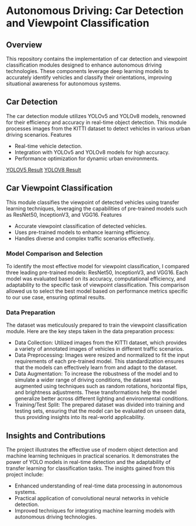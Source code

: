 
# Autonomous Driving: Car Detection and Viewpoint Classification 

## Overview

This repository contains the implementation of car detection and viewpoint classification modules designed to enhance autonomous driving technologies. These components leverage deep learning models to accurately identify vehicles and classify their orientations, improving situational awareness for autonomous systems.

## Car Detection

The car detection module utilizes YOLOv5 and YOLOv8 models, renowned for their efficiency and accuracy in real-time object detection. This module processes images from the KITTI dataset to detect vehicles in various urban driving scenarios.
Features

- Real-time vehicle detection.
- Integration with YOLOv5 and YOLOv8 models for high accuracy.
- Performance optimization for dynamic urban environments.


[YOLOV5 Result](https://youtu.be/TIHbHYUT2AU?si=-MreVkjEw1OpXqYc)
[YOLOV8 Result](https://youtu.be/QrtF-zzVeI0?si=FZ901SWQ9f1_15GP)

## Car Viewpoint Classification

This module classifies the viewpoint of detected vehicles using transfer learning techniques, leveraging the capabilities of pre-trained models such as ResNet50, InceptionV3, and VGG16.
Features

- Accurate viewpoint classification of detected vehicles.
- Uses pre-trained models to enhance learning efficiency.
- Handles diverse and complex traffic scenarios effectively.

### Model Comparison and Selection

To identify the most effective model for viewpoint classification, I compared three leading pre-trained models: ResNet50, InceptionV3, and VGG16. Each model was evaluated based on its accuracy, computational efficiency, and adaptability to the specific task of viewpoint classification. This comparison allowed us to select the best model based on performance metrics specific to our use case, ensuring optimal results.

### Data Preparation

The dataset was meticulously prepared to train the viewpoint classification module. Here are the key steps taken in the data preparation process:

- Data Collection: Utilized images from the KITTI dataset, which provides a variety of annotated images of vehicles in different traffic scenarios.
- Data Preprocessing: Images were resized and normalized to fit the input requirements of each pre-trained model. This standardization ensures that the models can effectively learn from and adapt to the dataset.
- Data Augmentation: To increase the robustness of the model and to simulate a wider range of driving conditions, the dataset was augmented using techniques such as random rotations, horizontal flips, and brightness adjustments. These transformations help the model generalize better across different lighting and environmental conditions.
- Training/Test Split: The prepared dataset was divided into training and testing sets, ensuring that the model can be evaluated on unseen data, thus providing insights into its real-world applicability.

## Insights and Contributions

The project illustrates the effective use of modern object detection and machine learning techniques in practical scenarios. It demonstrates the power of YOLO models in real-time detection and the adaptability of transfer learning for classification tasks. The insights gained from this project include:

- Enhanced understanding of real-time data processing in autonomous systems.
- Practical application of convolutional neural networks in vehicle detection.
- Improved techniques for integrating machine learning models with autonomous driving technologies.

